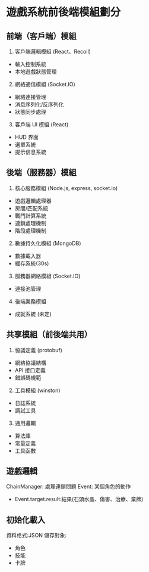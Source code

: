 # 遊戲系統前後端模組劃分

## 前端（客戶端）模組

1.  客戶端邏輯模組 (React、Recoil)

- 輸入控制系統
- 本地遊戲狀態管理

2. 網絡通信模組 (Socket.IO)

- 網絡連接管理
- 消息序列化/反序列化
- 狀態同步處理

3. 客戶端 UI 模組 (React)

- HUD 界面
- 選單系統
- 提示信息系統

## 後端（服務器）模組

1. 核心服務模組 (Node.js, express, socket.io)

- 遊戲邏輯處理器
- 房間/匹配系統
- 戰鬥計算系統
- 連鎖處理機制
- 階段處理機制

2. 數據持久化模組 (MongoDB)

- 數據載入器
- 緩存系統(30s)

3. 服務器網絡模組 (Socket.IO)

- 連接池管理

4. 後端業務模組

- 成就系統 (未定)

## 共享模組（前後端共用）

1. 協議定義 (protobuf)

- 網絡協議結構
- API 接口定義
- 錯誤碼規範

2. 工具模組 (winston)

- 日誌系統
- 調試工具

3. 通用邏輯

- 算法庫
- 常量定義
- 工具函數

## 遊戲邏輯

ChainManager: 處理連鎖問題
Event: 某個角色的動作

- Event.target.result:結果(石頭水晶、傷害、治療、棄牌)

## 初始化載入

資料格式:JSON
儲存對象:

- 角色
- 技能
- 卡牌
